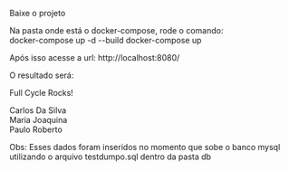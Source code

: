 Baixe o projeto

Na pasta onde está o docker-compose, rode o comando:<br />
docker-compose up -d --build
docker-compose up

Após isso acesse a url:
http://localhost:8080/

O resultado será:

Full Cycle Rocks!

Carlos Da Silva<br />
Maria Joaquina<br />
Paulo Roberto


Obs: Esses dados foram inseridos no momento que sobe o banco mysql utilizando o arquivo testdumpo.sql dentro da pasta db
